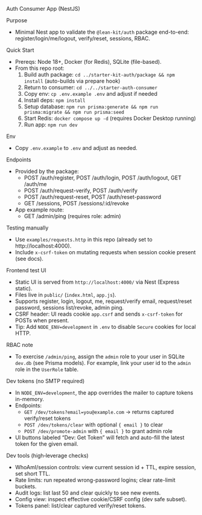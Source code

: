 Auth Consumer App (NestJS)

Purpose
- Minimal Nest app to validate the `@lean-kit/auth` package end-to-end: register/login/me/logout, verify/reset, sessions, RBAC.

Quick Start
- Prereqs: Node 18+, Docker (for Redis), SQLite (file-based).
- From this repo root:
  1) Build auth package: `cd ../starter-kit-auth/package && npm install` (auto-builds via prepare hook)
  2) Return to consumer: `cd ../../starter-auth-consumer`
  3) Copy env: `cp .env.example .env` and adjust if needed
  4) Install deps: `npm install`
  5) Setup database: `npm run prisma:generate && npm run prisma:migrate && npm run prisma:seed`
  6) Start Redis: `docker compose up -d` (requires Docker Desktop running)
  7) Run app: `npm run dev`

Env
- Copy `.env.example` to `.env` and adjust as needed.

Endpoints
- Provided by the package:
  - POST /auth/register, POST /auth/login, POST /auth/logout, GET /auth/me
  - POST /auth/request-verify, POST /auth/verify
  - POST /auth/request-reset, POST /auth/reset-password
  - GET /sessions, POST /sessions/:id/revoke
- App example route:
  - GET /admin/ping (requires role: admin)

Testing manually
- Use `examples/requests.http` in this repo (already set to http://localhost:4000).
- Include `x-csrf-token` on mutating requests when session cookie present (see docs).

Frontend test UI
- Static UI is served from `http://localhost:4000/` via Nest (Express static).
- Files live in `public/` (`index.html`, `app.js`).
- Supports register, login, logout, me, request/verify email, request/reset password, sessions list/revoke, admin ping.
- CSRF header: UI reads cookie `app.csrf` and sends `x-csrf-token` for POSTs when present.
- Tip: Add `NODE_ENV=development` in `.env` to disable `Secure` cookies for local HTTP.

RBAC note
- To exercise `/admin/ping`, assign the `admin` role to your user in SQLite `dev.db` (see Prisma models). For example, link your user id to the `admin` role in the `UserRole` table.

Dev tokens (no SMTP required)
- In `NODE_ENV=development`, the app overrides the mailer to capture tokens in-memory.
- Endpoints:
  - `GET /dev/tokens?email=you@example.com` → returns captured verify/reset tokens
  - `POST /dev/tokens/clear` with optional `{ email }` to clear
  - `POST /dev/promote-admin` with `{ email }` to grant admin role
- UI buttons labeled “Dev: Get Token” will fetch and auto-fill the latest token for the given email.

Dev tools (high‑leverage checks)
- WhoAmI/session controls: view current session id + TTL, expire session, set short TTL.
- Rate limits: run repeated wrong-password logins; clear rate-limit buckets.
- Audit logs: list last 50 and clear quickly to see new events.
- Config view: inspect effective cookie/CSRF config (dev safe subset).
- Tokens panel: list/clear captured verify/reset tokens.
